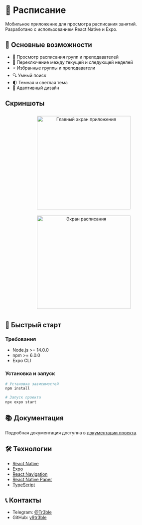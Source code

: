 # 📱 Расписание

Мобильное приложение для просмотра расписания занятий. Разработано с использованием React Native и Expo.

## 🌟 Основные возможности

- 📅 Просмотр расписания групп и преподавателей
- 🔄 Переключение между текущей и следующей неделей
- ⭐ Избранные группы и преподаватели
- 🔍 Умный поиск
- 🌓 Темная и светлая тема
- 📱 Адаптивный дизайн

## Скриншоты

<div align="center">
  <img src="https://github.com/user-attachments/assets/3d18f90f-6081-41d6-9c5f-3d276f369eba" alt="Главный экран приложения" width="300" style="margin: 10px;">
  <img src="https://github.com/user-attachments/assets/7758ea21-03c1-472d-b9d9-5e0d3769bb7d" alt="Экран расписания" width="300" style="margin: 10px;">
</div>

## 🚀 Быстрый старт

### Требования
- Node.js >= 14.0.0
- npm >= 6.0.0
- Expo CLI

### Установка и запуск

```bash
# Установка зависимостей
npm install

# Запуск проекта
npx expo start
```

## 📚 Документация

Подробная документация доступна в [документации проекта](docs/DOCUMENTATION.md).

## 🛠 Технологии

- [React Native](https://reactnative.dev/)
- [Expo](https://expo.dev/)
- [React Navigation](https://reactnavigation.org/)
- [React Native Paper](https://callstack.github.io/react-native-paper/)
- [TypeScript](https://www.typescriptlang.org/)

## 📞 Контакты

- Telegram: [@Tr3ble](https://t.me/Tr3ble)
- GitHub: [y9tr3ble](https://github.com/tr3bleee)
